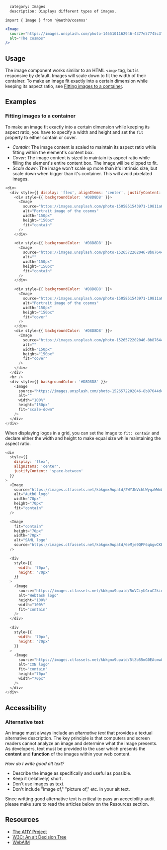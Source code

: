 ```meta
  category: Images
  description: Displays different types of images.
```

`import { Image } from '@auth0/cosmos'`

```jsx
<Image
  source="https://images.unsplash.com/photo-1465101162946-4377e57745c3?ixlib=rb-1.2.1&ixid=eyJhcHBfaWQiOjEyMDd9&auto=format&fit=crop&w=2257&h=1200&q=80"
  alt="The cosmos"
/>
```

## Usage

The image component works similar to an HTML `<img>` tag, but is responsive by default. Images will scale down to fit the width of their container. To make an image fit exactly into a certain dimension while keeping its aspect ratio, see [Fitting images to a container](#/component/image#fitting-images-to-a-container).

## Examples

### Fitting images to a container

To make an image fit exactly into a certain dimension while keeping its aspect ratio, you have to specify a width and height and set the `fit` property to either contain or cover.

- _Contain:_ The image content is scaled to maintain its aspect ratio while fitting within the element's content box.
- _Cover_: The image content is sized to maintain its aspect ratio while filling the element's entire content box. The image will be clipped to fit.
- _Scale down_: The image won't scale up more than it's intrinsic size, but scale down when bigger than it's container. This will avoid pixelated images.

```js
<div>
  <div style={{ display: 'flex', alignItems: 'center', justifyContent: 'space-between' }}>
    <div style={{ backgroundColor: '#D8D8D8' }}>
      <Image
        source="https://images.unsplash.com/photo-1505851543971-19811a8f4c21?ixlib=rb-1.2.1&ixid=eyJhcHBfaWQiOjEyMDd9&auto=format&fit=crop&w=934&q=80"
        alt="Portrait image of the cosmos"
        width="150px"
        height="150px"
        fit="contain"
      />
    </div>

    <div style={{ backgroundColor: '#D8D8D8' }}>
      <Image
        source="https://images.unsplash.com/photo-1526572202046-8b87644dce4a?ixlib=rb-1.2.1&auto=format&fit=crop&w=1950&q=80"
        alt=""
        width="150px"
        height="150px"
        fit="contain"
      />
    </div>

    <div style={{ backgroundColor: '#D8D8D8' }}>
      <Image
        source="https://images.unsplash.com/photo-1505851543971-19811a8f4c21?ixlib=rb-1.2.1&ixid=eyJhcHBfaWQiOjEyMDd9&auto=format&fit=crop&w=934&q=80"
        alt="Portrait image of the cosmos"
        width="150px"
        height="150px"
        fit="cover"
      />
    </div>
    <div style={{ backgroundColor: '#D8D8D8' }}>
      <Image
        source="https://images.unsplash.com/photo-1526572202046-8b87644dce4a?ixlib=rb-1.2.1&auto=format&fit=crop&w=1950&q=80"
        alt=""
        width="150px"
        height="150px"
        fit="cover"
      />
    </div>
  </div>
  <br />
  <div style={{ backgroundColor: '#D8D8D8' }}>
    <Image
      source="https://images.unsplash.com/photo-1526572202046-8b87644dce4a?ixlib=rb-1.2.1&auto=format&fit=crop&w=200&q=80"
      alt=""
      width="100%"
      height="150px"
      fit="scale-down"
    />
  </div>
</div>
```

When displaying logos in a grid, you can set the image to `fit: contain` and declare either the width and height to make equal size while maintaining the aspect ratio.

```js
<div
  style={{
    display: 'flex',
    alignItems: 'center',
    justifyContent: 'space-between'
  }}
>
  <Image
    source="https://images.ctfassets.net/kbkgmx9upatd/2WYJNVchLWyqaWWmWw4You/6f73fede65925693bd2f8c63c516cd3c/about-_sharelock.svg"
    alt="Auth0 logo"
    width="70px"
    height="70px"
    fit="contain"
  />

  <Image
    fit="contain"
    height="70px"
    width="70px"
    alt="SAML logo"
    source="https://images.ctfassets.net/kbkgmx9upatd/6eMje9QPF6qAgwCKESG6wc/b210dd6ce9e2959c16cde0b0bfc4af56/about-saml.svg"
  />

  <div
    style={{
      width: '70px',
      height: '70px'
    }}
  >
    <Image
      source="https://images.ctfassets.net/kbkgmx9upatd/5uVCiyUGruC2kiuyw6EQQs/0ffb496734c2b8cd696ca9004018f29d/about-webtask.svg"
      alt="Webtask logo"
      height="100%"
      width="100%"
      fit="contain"
    />
  </div>

  <div
    style={{
      width: '70px',
      height: '70px'
    }}
  >
    <Image
      source="https://images.ctfassets.net/kbkgmx9upatd/5tZo55mG0EAcmw0aMWAOGA/c27f309cc0d63783f3c317ee9afac7f6/about-cxn.svg"
      alt="CXN logo"
      fit="contain"
      height="70px"
      width="70px"
    />
  </div>
</div>
```

## Accessibility

### Alternative text

An image must always include an _alternative text_ that provides a textual alternative description. The key principle is that computers and screen readers cannot analyze an image and determine what the image presents. As developers, text must be provided to the user which presents the **content** and **function** of the images within your web content.

_How do I write good alt text?_

- Describe the image as specifically and useful as possible.
- Keep it (relatively) short.
- Don't use images as text.
- Don't include "image of," "picture of," etc. in your alt text.

Since writting good alternative text is critical to pass an accecibility audit please make sure to read the articles below on the Resources section.

## Resources

- [The A11Y Project](https://a11yproject.com/posts/alt-text/)
- [W3C: An alt Decision Tree](https://www.w3.org/WAI/tutorials/images/decision-tree/)
- [WebAIM](https://webaim.org/techniques/alttext/)
